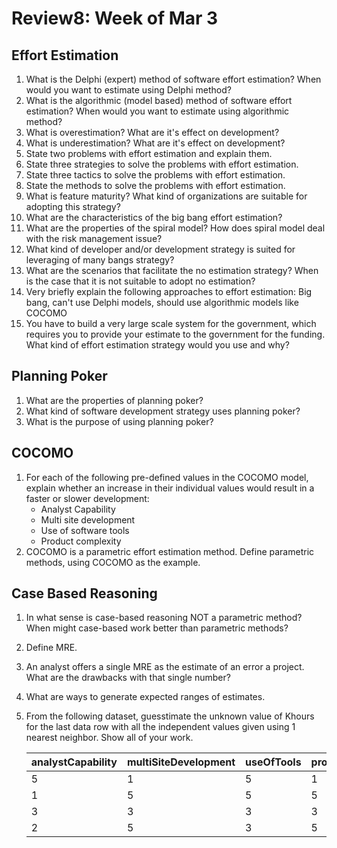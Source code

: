 # Review8: Week of Mar 3

## Effort Estimation

1. What is the Delphi (expert) method of software effort estimation? When would you want to estimate using Delphi method?
2. What is the algorithmic (model based) method of software effort estimation? When would you want to estimate using algorithmic method?
2. What is overestimation? What are it's effect on development?
3. What is underestimation? What are it's effect on development?
4. State two problems with effort estimation and explain them.
5. State three strategies to solve the problems with effort estimation.
4. State three tactics to solve the problems with effort estimation.
5. State the methods to solve the problems with effort estimation.
6. What is feature maturity? What kind of organizations are suitable for adopting this strategy?
7. What are the characteristics of the big bang effort estimation?
8. What are the properties of the spiral model? How does spiral model deal with the risk management issue?
9. What kind of developer and/or development strategy is suited for leveraging of many bangs strategy?
10. What are the scenarios that facilitate the no estimation strategy? When is the case that it is not suitable to adopt no estimation?
11. Very briefly explain the following approaches to effort estimation: Big bang, can't use Delphi models, should use algorithmic models like COCOMO
12. You have to build a very large scale system for the government, which requires you to provide your estimate to the government for the funding. What kind of effort estimation strategy would you use and why? 

## Planning Poker
1. What are the properties of planning poker? 
2. What kind of software development strategy uses planning poker?
3. What is the purpose of using planning poker?

## COCOMO
1. For each of the following pre-defined values in the COCOMO model, explain whether an increase in their individual values would result in a faster or slower development:
    - Analyst Capability
    - Multi site development
    - Use of software tools
    - Product complexity
2. COCOMO is a parametric effort estimation method. Define parametric methods, using COCOMO as the example.

## Case Based Reasoning
1. In what sense is case-based reasoning NOT a parametric method? When might case-based work better than parametric methods?
2. Define MRE.
3. An analyst offers a single MRE as the estimate of an error a project. What are the drawbacks with that single number?
4. What are ways to generate expected ranges of estimates.
5. From the following dataset, guesstimate the unknown value of Khours for the last data row with all the independent values given using 1 nearest neighbor. Show all of your work.
        
    | analystCapability |  multiSiteDevelopment |  useOfTools |  productComplexity |  khours | 
    |-------------------|-----------------------|-------------|--------------------|---------| 
    | 5                 | 1                     | 5           | 1                  | 100     | 
    | 1                 | 5                     | 5           | 5                  | 800     | 
    | 3                 | 3                     | 3           | 3                  | 500     |
    | 2                 | 5                     | 3           | 5                  | ?       |
        
        
 


